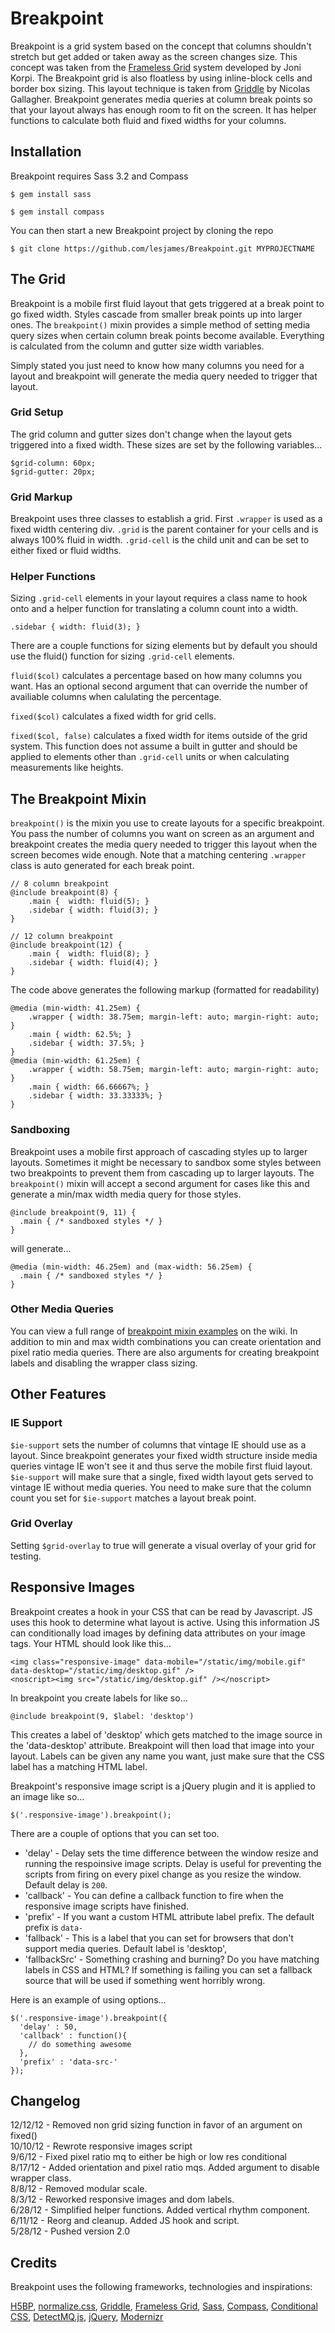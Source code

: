 # Breakpoint

Breakpoint is a grid system based on the concept that columns shouldn't
stretch but get added or taken away as the screen changes size. This concept
was taken from the [Frameless Grid](http://framelessgrid.com/) system developed by Joni Korpi.
The Breakpoint grid is also floatless by using inline-block cells and border box sizing. This
layout technique is taken from [Griddle](https://github.com/necolas/griddle) by Nicolas Gallagher.
Breakpoint generates media queries at column break points so that your layout always has enough
room to fit on the screen. It has helper functions to calculate both fluid and fixed widths for
your columns.

## Installation

Breakpoint requires Sass 3.2 and Compass

`$ gem install sass`

`$ gem install compass`

You can then start a new Breakpoint project by cloning the repo

`$ git clone https://github.com/lesjames/Breakpoint.git MYPROJECTNAME`

## The Grid

Breakpoint is a mobile first fluid layout that gets triggered 
at a break point to go fixed width. Styles cascade from smaller break 
points up into larger ones. The `breakpoint()` mixin provides a simple method of
setting media query sizes when certain column break points become available. 
Everything is calculated from the column and gutter size width variables.

Simply stated you just need to know how many columns you need for a 
layout and breakpoint will generate the media query needed to trigger that layout.

### Grid Setup

The grid column and gutter sizes don't change when the layout gets triggered into
a fixed width. These sizes are set by the following variables...

```
$grid-column: 60px;
$grid-gutter: 20px;
```

### Grid Markup

Breakpoint uses three classes to establish a grid. First `.wrapper` is used as
a fixed width centering div. `.grid` is the parent container for your cells and is always
100% fluid in width. `.grid-cell` is the child unit and can be set to either fixed or
fluid widths.

### Helper Functions

Sizing `.grid-cell` elements in your layout requires a class name to hook onto and a helper
function for translating a column count into a width.

`.sidebar { width: fluid(3); }`

There are a couple functions for sizing elements but by default you should use the fluid() 
function for sizing `.grid-cell` elements.

`fluid($col)` calculates a percentage based on how many columns you want. Has an optional
second argument that can override the number of availiable columns when calulating the
percentage.

`fixed($col)` calculates a fixed width for grid cells.

`fixed($col, false)` calculates a fixed width for items outside of the grid system. This function
does not assume a built in gutter and should be applied to elements other than `.grid-cell` units
or when calculating measurements like heights. 

## The Breakpoint Mixin

`breakpoint()` is the mixin you use to create layouts for a specific breakpoint. You pass
the number of columns you want on screen as an argument and breakpoint creates the media query needed
to trigger this layout when the screen becomes wide enough. Note that a matching centering `.wrapper` class is
auto generated for each break point.

```
// 8 column breakpoint
@include breakpoint(8) {
    .main {  width: fluid(5); }
	.sidebar { width: fluid(3); }
}

// 12 column breakpoint
@include breakpoint(12) {
	.main {  width: fluid(8); }
	.sidebar { width: fluid(4); }
}
```

The code above generates the following markup (formatted for readability)

```
@media (min-width: 41.25em) {
    .wrapper { width: 38.75em; margin-left: auto; margin-right: auto; }
    .main { width: 62.5%; }
    .sidebar { width: 37.5%; }
}
@media (min-width: 61.25em) {
    .wrapper { width: 58.75em; margin-left: auto; margin-right: auto; }
    .main { width: 66.66667%; }
    .sidebar { width: 33.33333%; }
}
```

### Sandboxing

Breakpoint uses a mobile first approach of cascading styles up to larger layouts. Sometimes
it might be necessary to sandbox some styles between two breakpoints to prevent them
from cascading up to larger layouts. The `breakpoint()` mixin will accept a second
argument for cases like this and generate a min/max width media query for those styles.

```
@include breakpoint(9, 11) {
  .main { /* sandboxed styles */ }
}
```

will generate...

```
@media (min-width: 46.25em) and (max-width: 56.25em) {
  .main { /* sandboxed styles */ }
}
```
### Other Media Queries

You can view a full range of [breakpoint mixin examples](https://github.com/lesjames/Breakpoint/wiki/Breakpoint-Mixin-Test-Cases) on the wiki.
In addition to min and max width combinations you can create orientation and pixel ratio media queries. There are also arguments
for creating breakpoint labels and disabling the wrapper class sizing.

## Other Features

### IE Support

`$ie-support` sets the number of columns that vintage IE should use as a layout. Since
breakpoint generates your fixed width structure inside media queries vintage IE won't see
it and thus serve the mobile first fluid layout. `$ie-support` will make sure that a
single, fixed width layout gets served to vintage IE without media queries. You need to
make sure that the column count you set for `$ie-support` matches a layout break point.

### Grid Overlay

Setting `$grid-overlay` to true will generate a visual overlay of your grid for testing.

## Responsive Images

Breakpoint creates a hook in your CSS that can be read by Javascript. JS uses this hook
to determine what layout is active. Using this information JS can conditionally load
images by defining data attributes on your image tags. Your HTML should look like this...

```
<img class="responsive-image" data-mobile="/static/img/mobile.gif" data-desktop="/static/img/desktop.gif" />
<noscript><img src="/static/img/desktop.gif" /></noscript>
```

In breakpoint you create labels for like so...

`@include breakpoint(9, $label: 'desktop')`

This creates a label of 'desktop' which gets matched to the image source in the 'data-desktop'
attribute. Breakpoint will then load that image into your layout. Labels can be given any name you
want, just make sure that the CSS label has a matching HTML label.

Breakpoint's responsive image script is a jQuery plugin and it is applied to an image like so...

`$('.responsive-image').breakpoint();`

There are a couple of options that you can set too.

* 'delay' - Delay sets the time difference between the window resize and running the respoinsive image scripts. Delay is
useful for preventing the scripts from firing on every pixel change as you resize the window. Default delay is `200`.
* 'callback' - You can define a callback function to fire when the responsive image scripts have finished.
* 'prefix' - If you want a custom HTML attribute label prefix. The default prefix is `data-`
* 'fallback' - This is a label that you can set for browsers that don't support media queries. Default label is 'desktop',
* 'fallbackSrc' - Something crashing and burning? Do you have matching labels in CSS and HTML? If something is failing you
can set a fallback source that will be used if something went horribly wrong.

Here is an example of using options...

```
$('.responsive-image').breakpoint({
  'delay' : 50,
  'callback' : function(){
    // do something awesome
  },
  'prefix' : 'data-src-'
});
```

## Changelog

12/12/12 - Removed non grid sizing function in favor of an argument on fixed()  
10/10/12 - Rewrote responsive images script  
9/6/12 - Fixed pixel ratio mq to either be high or low res conditional  
8/17/12 - Added orientation and pixel ratio mqs. Added argument to disable wrapper class.  
8/8/12 - Removed modular scale.  
8/3/12 - Reworked responsive images and dom labels.  
6/28/12 - Simplified helper functions. Added vertical rhythm component.  
6/11/12 - Reorg and cleanup. Added JS hook and script.  
5/28/12 - Pushed version 2.0

## Credits

Breakpoint uses the following frameworks, technologies and inspirations:

[H5BP](http://html5boilerplate.com/), 
[normalize.css](http://necolas.github.com/normalize.css/), 
[Griddle](https://github.com/necolas/griddle), 
[Frameless Grid](http://framelessgrid.com/), 
[Sass](http://sass-lang.com/), 
[Compass](http://compass-style.org/), 
[Conditional CSS](http://adactio.com/journal/5429/),
[DetectMQ.js](https://github.com/viljamis/detectMQ.js),
[jQuery](http://jquery.com/), 
[Modernizr](http://modernizr.com/)
